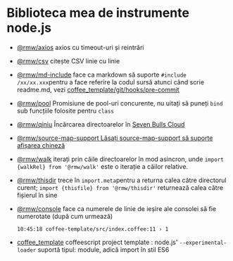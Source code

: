 # Biblioteca mea de instrumente node.js

* [@rmw/axios](//www.npmjs.com/package/@rmw/axios) axios cu timeout-uri și reintrări
* [@rmw/csv](//www.npmjs.com/package/@rmw/csv) citește CSV linie cu linie
* [@rmw/md-include](//www.npmjs.com/package/@rmw/console) face ca markdown să suporte `#include /xx/xx.xxx`pentru a face referire la codul sursă atunci când scrie readme.md, vezi [coffee_template/git/hooks/pre-commit](//github.com/rmw-lib/coffee_template/blob/master/.direnv/git/hooks/pre-commit)
* [@rmw/pool](//www.npmjs.com/package/@rmw/pool) Promisiune de pool-uri concurente, nu uitați să puneți `bind` sub funcțiile folosite pentru `class`
* [@rmw/qiniu](//www.npmjs.com/package/@rmw/qiniu) Încărcarea directoarelor în [Seven Bulls Cloud](//www.qiniu.com)
* [@rmw/source-map-support Lăsați source-map-support să suporte afișarea chineză](//github.com/evanw/node-source-map-support/issues/301)
* [@rmw/walk](//www.npmjs.com/package/@rmw/walk) iterați prin căile directoarelor în mod asincron, unde `import {walkRel} from '@rmw/walk'` este o iterație a căilor relative.
* [@rmw/thisdir](//www.npmjs.com/package/@rmw/walk) trece în `import.meta`pentru a returna calea către directorul curent; `import {thisfile} from '@rmw/thisdir'` returnează calea către fișierul în sine
* [@rmw/console](//www.npmjs.com/package/@rmw/console) face ca numerele de linie de ieșire ale consolei să fie numerotate (după cum urmează)
  
  ```
  10:45:18 coffee-template/src/index.coffee:11 › 1
  ```
  
* [coffee_template](//github.com/rmw-lib/coffee_template) coffeescript project template : node.js' `--experimental-loader` suportă tipul: module, adică import în stil ES6